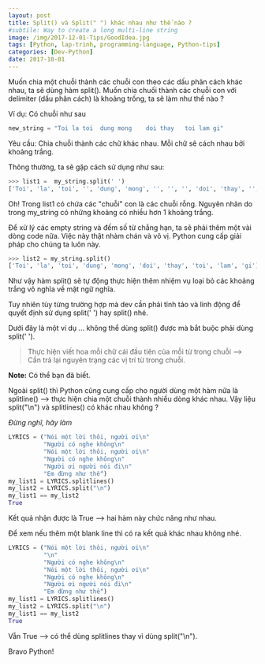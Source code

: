 ```yaml
---
layout: post
title: Split() và Split(" ") khác nhau như thế nào ?
#subtile: Way to create a long multi-line string
image: /img/2017-12-01-Tips/GoodIdea.jpg
tags: [Python, lap-trinh, programming-language, Python-tips]
categories: [Dev-Python]
date: 2017-10-01
---
```


Muốn chia một chuỗi thành các chuỗi con theo các dấu phân cách khác nhau, ta sẽ dùng hàm split(). Muốn chia chuối thành các chuỗi con với delimiter (dấu phân cách) là khoảng trống, ta sẽ làm như thế nào ?

Ví dụ: Có chuỗi như sau
```Python
new_string = "Toi la toi  dung mong    doi thay   toi lam gi"
```

Yêu cầu: Chia chuỗi thành các chữ khác nhau. Mỗi chữ sẽ cách nhau bởi khoảng trắng.

Thông thường, ta sẽ gặp cách sử dụng như sau: 

```Python
>>> list1 =  my_string.split(' ')
['Toi', 'la', 'toi', '', 'dung', 'mong', '', '', '', 'doi', 'thay', '', '', 'toi', 'lam', 'gi']

```
Oh! Trong list1 có chứa các "chuỗi" con là các chuỗi rỗng. Nguyên nhân do trong my_string có những khoảng có nhiều hơn 1 khoảng trắng. 

Để xử lý các empty string và đếm số từ chẳng hạn, ta sẽ phải thêm một vài dòng code nữa. 
Việc này thật nhàm chán và vô vị. Python cung cấp giải pháp cho chúng ta luôn này.

```Python
>>> list2 = my_string.split()
['Toi', 'la', 'toi', 'dung', 'mong', 'doi', 'thay', 'toi', 'lam', 'gi']
```

Như vậy hàm split() sẽ tự động thực hiện thêm nhiệm vụ loại bỏ các khoảng trắng vô nghĩa về mặt ngữ nghĩa.

Tuy nhiên tùy từng trường hợp mà dev cần phải tỉnh táo và linh động để quyết định sử dụng split(' ') hay split() nhé.

Dưới đây là một ví dụ ... không thể dùng split() được mà bắt buộc phải dùng split(' ').

>Thực hiện viết hoa mỗi chữ cái đầu tiên của mỗi từ trong chuỗi --> Cần trả lại nguyên trạng các vị trí từ trong chuỗi.



**Note:** Có thể bạn đã biết.

Ngoài split() thì Python cũng cung cấp cho người dùng một hàm nữa là splitline() --> thực hiện chia một chuỗi thành nhiều dòng khác nhau. Vậy liệu split("\n") và splitlines() có khác nhau không ? 

_Đừng nghĩ, hãy làm_


```Python
LYRICS = ("Nói một lời thôi, người ơi\n"
          "Người có nghe không\n"
          "Nói một lời thôi, người ơi\n"
          "Người có nghe không\n"
          "Người ơi người nói đi\n"
          "Em đừng như thế")
my_list1 = LYRICS.splitlines()
my_list2 = LYRICS.split("\n")
my_list1 == my_list2
True
```
Kết quả nhận được là True --> hai hàm này chức năng như nhau.

Để xem nếu thêm một blank line thì có ra kết quả khác nhau không nhé.


```Python
LYRICS = ("Nói một lời thôi, người ơi\n"
          "\n"
          "Người có nghe không\n"
          "Nói một lời thôi, người ơi\n"
          "Người có nghe không\n"
          "Người ơi người nói đi\n"
          "Em đừng như thế")
my_list1 = LYRICS.splitlines()
my_list2 = LYRICS.split("\n")
my_list1 == my_list2
True
```

Vẫn True --> có thể dùng splitlines thay vì dùng split("\n").

Bravo Python!